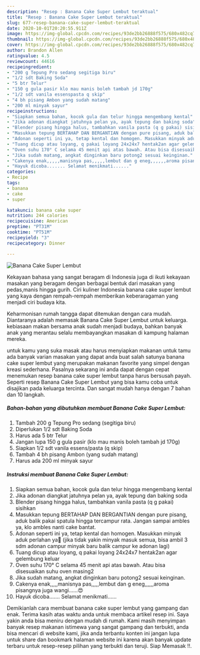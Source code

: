 ```yaml
---
description: "Resep : Banana Cake Super Lembut teraktual"
title: "Resep : Banana Cake Super Lembut teraktual"
slug: 677-resep-banana-cake-super-lembut-teraktual
date: 2020-10-01T20:20:55.911Z
image: https://img-global.cpcdn.com/recipes/93de2bb26888f575/680x482cq70/banana-cake-super-lembut-foto-resep-utama.jpg
thumbnail: https://img-global.cpcdn.com/recipes/93de2bb26888f575/680x482cq70/banana-cake-super-lembut-foto-resep-utama.jpg
cover: https://img-global.cpcdn.com/recipes/93de2bb26888f575/680x482cq70/banana-cake-super-lembut-foto-resep-utama.jpg
author: Brandon Allen
ratingvalue: 4.5
reviewcount: 44616
recipeingredient:
- "200 g Tepung Pro sedang segitiga biru"
- "1/2 sdt Baking Soda"
- "5 btr Telur"
- "150 g gula pasir klo mau manis boleh tambah jd 170g"
- "1/2 sdt vanila essenspasta q skip"
- "4 bh pisang Ambon yang sudah matang"
- "200 ml minyak sayur"
recipeinstructions:
- "Siapkan semua bahan, kocok gula dan telur hingga mengembang kental"
- "Jika adonan diangkat jatuhnya pelan ya, ayak tepung dan baking soda"
- "Blender pisang hingga halus, tambahkan vanila pasta (q g pakai) sisihkan"
- "Masukkan tepung BERTAHAP DAN BERGANTIAN dengan pure pisang, aduk balik pakai spatula hingga tercampur rata. Jangan sampai ambles ya, klo ambles nanti cake bantat."
- "Adonan seperti ini ya, tetap kental dan homogen. Masukkan minyak aduk perlahan ya🤗 (jika tidak yakin minyak masuk semua, bisa ambil 3 sdm adonan campur minyak baru balik campur ke adonan lagi)"
- "Tuang dicup atau loyang, q pakai loyang 24x24x7 hentak2an agar gelembung keluar"
- "Oven suhu 170° C selama 45 menit api atas bawah. Atau bisa disesuaikan suhu oven masing2"
- "Jika sudah matang, angkat dinginkan baru potong2 sesuai keinginan."
- "Cakenya enak,,,,,manisnya pas,,,,,lembut dan g eneg,,,,,,aroma pisangnya juga wangi......😍"
- "Hayuk dicoba....... Selamat menikmati......"
categories:
- Recipe
tags:
- banana
- cake
- super

katakunci: banana cake super 
nutrition: 244 calories
recipecuisine: American
preptime: "PT31M"
cooktime: "PT51M"
recipeyield: "3"
recipecategory: Dinner

---
```



![Banana Cake Super Lembut](https://img-global.cpcdn.com/recipes/93de2bb26888f575/680x482cq70/banana-cake-super-lembut-foto-resep-utama.jpg)

Kekayaan bahasa yang sangat beragam di Indonesia juga di ikuti kekayaan masakan yang beragam dengan berbagai bentuk dari masakan yang pedas,manis hingga gurih. Ciri kuliner Indonesia banana cake super lembut yang kaya dengan rempah-rempah memberikan keberaragaman yang menjadi ciri budaya kita.




Keharmonisan rumah tangga dapat ditemukan dengan cara mudah. Diantaranya adalah memasak Banana Cake Super Lembut untuk keluarga. kebiasaan makan bersama anak sudah menjadi budaya, bahkan banyak anak yang merantau selalu membayangkan masakan di kampung halaman mereka.

untuk kamu yang suka masak atau harus menyiapkan makanan untuk tamu ada banyak varian masakan yang dapat anda buat salah satunya banana cake super lembut yang merupakan makanan favorite yang simpel dengan kreasi sederhana. Pasalnya sekarang ini anda dapat dengan cepat menemukan resep banana cake super lembut tanpa harus bersusah payah.
Seperti resep Banana Cake Super Lembut yang bisa kamu coba untuk disajikan pada keluarga tercinta. Dan sangat mudah hanya dengan 7 bahan dan 10 langkah.


<!--inarticleads1-->

##### Bahan-bahan yang dibutuhkan membuat Banana Cake Super Lembut:

1. Tambah 200 g Tepung Pro sedang (segitiga biru)
1. Diperlukan 1/2 sdt Baking Soda
1. Harus ada 5 btr Telur
1. Jangan lupa 150 g gula pasir (klo mau manis boleh tambah jd 170g)
1. Siapkan 1/2 sdt vanila essens/pasta (q skip)
1. Tambah 4 bh pisang Ambon (yang sudah matang)
1. Harus ada 200 ml minyak sayur




<!--inarticleads2-->

##### Instruksi membuat  Banana Cake Super Lembut:

1. Siapkan semua bahan, kocok gula dan telur hingga mengembang kental
1. Jika adonan diangkat jatuhnya pelan ya, ayak tepung dan baking soda
1. Blender pisang hingga halus, tambahkan vanila pasta (q g pakai) sisihkan
1. Masukkan tepung BERTAHAP DAN BERGANTIAN dengan pure pisang, aduk balik pakai spatula hingga tercampur rata. Jangan sampai ambles ya, klo ambles nanti cake bantat.
1. Adonan seperti ini ya, tetap kental dan homogen. Masukkan minyak aduk perlahan ya🤗 (jika tidak yakin minyak masuk semua, bisa ambil 3 sdm adonan campur minyak baru balik campur ke adonan lagi)
1. Tuang dicup atau loyang, q pakai loyang 24x24x7 hentak2an agar gelembung keluar
1. Oven suhu 170° C selama 45 menit api atas bawah. Atau bisa disesuaikan suhu oven masing2
1. Jika sudah matang, angkat dinginkan baru potong2 sesuai keinginan.
1. Cakenya enak,,,,,manisnya pas,,,,,lembut dan g eneg,,,,,,aroma pisangnya juga wangi......😍
1. Hayuk dicoba....... Selamat menikmati......




Demikianlah cara membuat banana cake super lembut yang gampang dan enak. Terima kasih atas waktu anda untuk membaca artikel resep ini. Saya yakin anda bisa meniru dengan mudah di rumah. Kami masih menyimpan banyak resep makanan istimewa yang sangat gampang dan terbukti, anda bisa mencari di website kami, jika anda terbantu konten ini jangan lupa untuk share dan bookmark halaman website ini karena akan banyak update terbaru untuk resep-resep pilihan yang terbukti dan teruji. Siap Memasak !!. 
